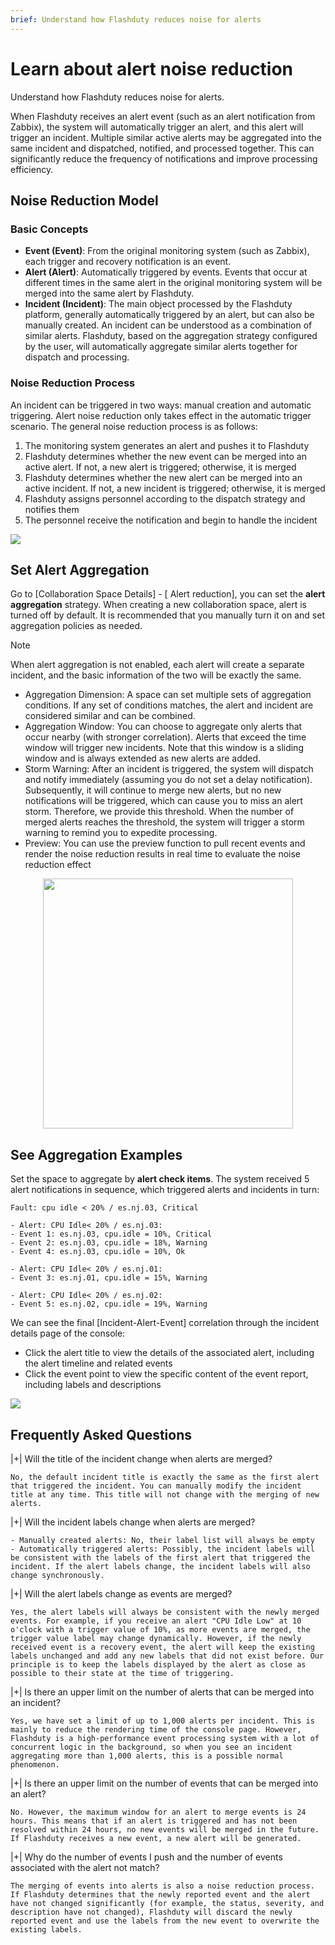 ```yaml
---
brief: Understand how Flashduty reduces noise for alerts
---
```


# Learn about alert noise reduction

Understand how Flashduty reduces noise for alerts.

When Flashduty receives an alert event (such as an alert notification from Zabbix), the system will automatically trigger an alert, and this alert will trigger an incident. Multiple similar active alerts may be aggregated into the same incident and dispatched, notified, and processed together. This can significantly reduce the frequency of notifications and improve processing efficiency.

## Noise Reduction Model

### Basic Concepts

- **Event (Event)**: From the original monitoring system (such as Zabbix), each trigger and recovery notification is an event.
- **Alert (Alert)**: Automatically triggered by events. Events that occur at different times in the same alert in the original monitoring system will be merged into the same alert by Flashduty.
- **Incident (Incident)**: The main object processed by the Flashduty platform, generally automatically triggered by an alert, but can also be manually created. An incident can be understood as a combination of similar alerts. Flashduty, based on the aggregation strategy configured by the user, will automatically aggregate similar alerts together for dispatch and processing.

### Noise Reduction Process

An incident can be triggered in two ways: manual creation and automatic triggering. Alert noise reduction only takes effect in the automatic trigger scenario. The general noise reduction process is as follows:

1. The monitoring system generates an alert and pushes it to Flashduty
2. Flashduty determines whether the new event can be merged into an active alert. If not, a new alert is triggered; otherwise, it is merged
3. Flashduty determines whether the new alert can be merged into an active incident. If not, a new incident is triggered; otherwise, it is merged
4. Flashduty assigns personnel according to the dispatch strategy and notifies them
5. The personnel receive the notification and begin to handle the incident

![](https://fcimg.3ti.site/zh/flashduty/alter/what_is_noise_reduction/1.avif)

## Set Alert Aggregation

Go to [Collaboration Space Details] - [ Alert reduction], you can set the **alert aggregation** strategy. When creating a new collaboration space, alert is turned off by default. It is recommended that you manually turn it on and set aggregation policies as needed.

> [!NOTE]
> When alert aggregation is not enabled, each alert will create a separate incident, and the basic information of the two will be exactly the same.

- Aggregation Dimension: A space can set multiple sets of aggregation conditions. If any set of conditions matches, the alert and incident are considered similar and can be combined.
- Aggregation Window: You can choose to aggregate only alerts that occur nearby (with stronger correlation). Alerts that exceed the time window will trigger new incidents. Note that this window is a sliding window and is always extended as new alerts are added.
- Storm Warning: After an incident is triggered, the system will dispatch and notify immediately (assuming you do not set a delay notification). Subsequently, it will continue to merge new alerts, but no new notifications will be triggered, which can cause you to miss an alert storm. Therefore, we provide this threshold. When the number of merged alerts reaches the threshold, the system will trigger a storm warning to remind you to expedite processing.
- Preview: You can use the preview function to pull recent events and render the noise reduction results in real time to evaluate the noise reduction effect

<img src="https://fcimg.3ti.site/zh/flashduty/alter/what_is_noise_reduction/2.avif" style="display: block; margin: 0 auto;" height="400">

## See Aggregation Examples

Set the space to aggregate by **alert check items**. The system received 5 alert notifications in sequence, which triggered alerts and incidents in turn:

```i18n
Fault: cpu idle < 20% / es.nj.03, Critical

- Alert: CPU Idle< 20% / es.nj.03:
- Event 1: es.nj.03, cpu.idle = 10%, Critical
- Event 2: es.nj.03, cpu.idle = 18%, Warning
- Event 4: es.nj.03, cpu.idle = 10%, Ok

- Alert: CPU Idle< 20% / es.nj.01:
- Event 3: es.nj.01, cpu.idle = 15%, Warning

- Alert: CPU Idle< 20% / es.nj.02:
- Event 5: es.nj.02, cpu.idle = 19%, Warning
```

We can see the final [Incident-Alert-Event] correlation through the incident details page of the console:
- Click the alert title to view the details of the associated alert, including the alert timeline and related events
- Click the event point to view the specific content of the event report, including labels and descriptions

![](https://fcimg.3ti.site/zh/flashduty/alter/what_is_noise_reduction/3.avif)

## Frequently Asked Questions

|+| Will the title of the incident change when alerts are merged?

    No, the default incident title is exactly the same as the first alert that triggered the incident. You can manually modify the incident title at any time. This title will not change with the merging of new alerts.

|+| Will the incident labels change when alerts are merged?

    - Manually created alerts: No, their label list will always be empty
    - Automatically triggered alerts: Possibly, the incident labels will be consistent with the labels of the first alert that triggered the incident. If the alert labels change, the incident labels will also change synchronously.

|+| Will the alert labels change as events are merged?

    Yes, the alert labels will always be consistent with the newly merged events. For example, if you receive an alert "CPU Idle Low" at 10 o'clock with a trigger value of 10%, as more events are merged, the trigger value label may change dynamically. However, if the newly received event is a recovery event, the alert will keep the existing labels unchanged and add any new labels that did not exist before. Our principle is to keep the labels displayed by the alert as close as possible to their state at the time of triggering.

|+| Is there an upper limit on the number of alerts that can be merged into an incident?

    Yes, we have set a limit of up to 1,000 alerts per incident. This is mainly to reduce the rendering time of the console page. However, Flashduty is a high-performance event processing system with a lot of concurrent logic in the background, so when you see an incident aggregating more than 1,000 alerts, this is a possible normal phenomenon.

|+| Is there an upper limit on the number of events that can be merged into an alert?

    No. However, the maximum window for an alert to merge events is 24 hours. This means that if an alert is triggered and has not been resolved within 24 hours, no new events will be merged in the future. If Flashduty receives a new event, a new alert will be generated.

|+| Why do the number of events I push and the number of events associated with the alert not match?

    The merging of events into alerts is also a noise reduction process. If Flashduty determines that the newly reported event and the alert have not changed significantly (for example, the status, severity, and description have not changed), Flashduty will discard the newly reported event and use the labels from the new event to overwrite the existing labels.